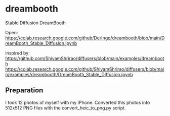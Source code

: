 # dreambooth
Stable Diffusion DreamBooth

Open: https://colab.research.google.com/github/DerIngo/dreambooth/blob/main/DreamBooth_Stable_Diffusion.ipynb

inspired by: https://github.com/ShivamShrirao/diffusers/blob/main/examples/dreambooth
https://colab.research.google.com/github/ShivamShrirao/diffusers/blob/main/examples/dreambooth/DreamBooth_Stable_Diffusion.ipynb

## Preparation
I took 12 photos of myself with my iPhone.
Converted this photos into 512x512 PNG files with the convert_heic_to_png.py script.
